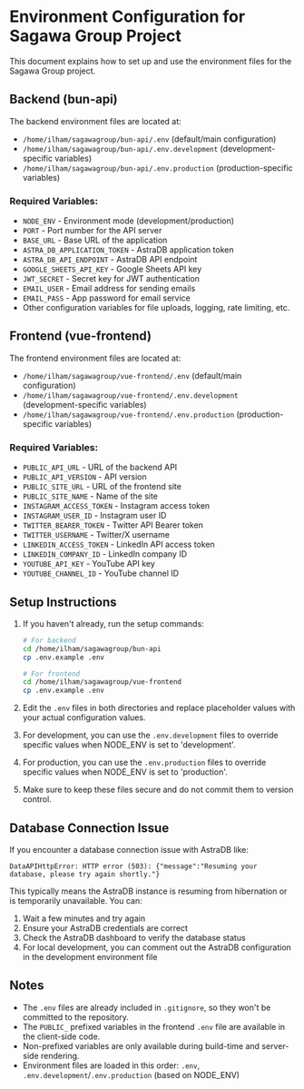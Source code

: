 # Environment Configuration for Sagawa Group Project

This document explains how to set up and use the environment files for the Sagawa Group project.

## Backend (bun-api)

The backend environment files are located at:
- `/home/ilham/sagawagroup/bun-api/.env` (default/main configuration)
- `/home/ilham/sagawagroup/bun-api/.env.development` (development-specific variables)
- `/home/ilham/sagawagroup/bun-api/.env.production` (production-specific variables)

### Required Variables:
- `NODE_ENV` - Environment mode (development/production)
- `PORT` - Port number for the API server
- `BASE_URL` - Base URL of the application
- `ASTRA_DB_APPLICATION_TOKEN` - AstraDB application token
- `ASTRA_DB_API_ENDPOINT` - AstraDB API endpoint
- `GOOGLE_SHEETS_API_KEY` - Google Sheets API key
- `JWT_SECRET` - Secret key for JWT authentication
- `EMAIL_USER` - Email address for sending emails
- `EMAIL_PASS` - App password for email service
- Other configuration variables for file uploads, logging, rate limiting, etc.

## Frontend (vue-frontend)

The frontend environment files are located at:
- `/home/ilham/sagawagroup/vue-frontend/.env` (default/main configuration)
- `/home/ilham/sagawagroup/vue-frontend/.env.development` (development-specific variables)
- `/home/ilham/sagawagroup/vue-frontend/.env.production` (production-specific variables)

### Required Variables:
- `PUBLIC_API_URL` - URL of the backend API
- `PUBLIC_API_VERSION` - API version
- `PUBLIC_SITE_URL` - URL of the frontend site
- `PUBLIC_SITE_NAME` - Name of the site
- `INSTAGRAM_ACCESS_TOKEN` - Instagram access token
- `INSTAGRAM_USER_ID` - Instagram user ID
- `TWITTER_BEARER_TOKEN` - Twitter API Bearer token
- `TWITTER_USERNAME` - Twitter/X username
- `LINKEDIN_ACCESS_TOKEN` - LinkedIn API access token
- `LINKEDIN_COMPANY_ID` - LinkedIn company ID
- `YOUTUBE_API_KEY` - YouTube API key
- `YOUTUBE_CHANNEL_ID` - YouTube channel ID

## Setup Instructions

1. If you haven't already, run the setup commands:
   ```bash
   # For backend
   cd /home/ilham/sagawagroup/bun-api
   cp .env.example .env
   
   # For frontend
   cd /home/ilham/sagawagroup/vue-frontend
   cp .env.example .env
   ```

2. Edit the `.env` files in both directories and replace placeholder values with your actual configuration values.

3. For development, you can use the `.env.development` files to override specific values when NODE_ENV is set to 'development'.

4. For production, you can use the `.env.production` files to override specific values when NODE_ENV is set to 'production'.

5. Make sure to keep these files secure and do not commit them to version control.

## Database Connection Issue

If you encounter a database connection issue with AstraDB like:
```
DataAPIHttpError: HTTP error (503): {"message":"Resuming your database, please try again shortly."}
```

This typically means the AstraDB instance is resuming from hibernation or is temporarily unavailable. You can:

1. Wait a few minutes and try again
2. Ensure your AstraDB credentials are correct
3. Check the AstraDB dashboard to verify the database status
4. For local development, you can comment out the AstraDB configuration in the development environment file

## Notes
- The `.env` files are already included in `.gitignore`, so they won't be committed to the repository.
- The `PUBLIC_` prefixed variables in the frontend `.env` file are available in the client-side code.
- Non-prefixed variables are only available during build-time and server-side rendering.
- Environment files are loaded in this order: `.env`, `.env.development`/`.env.production` (based on NODE_ENV)